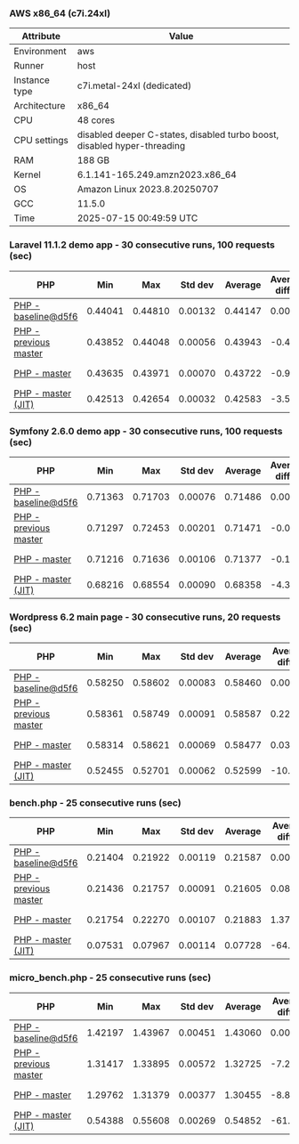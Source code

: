### AWS x86_64 (c7i.24xl)

|  Attribute    |     Value      |
|---------------|----------------|
| Environment   |aws|
| Runner        |host|
| Instance type |c7i.metal-24xl (dedicated)|
| Architecture  |x86_64
| CPU           |48 cores|
| CPU settings  |disabled deeper C-states, disabled turbo boost, disabled hyper-threading|
| RAM           |188 GB|
| Kernel        |6.1.141-165.249.amzn2023.x86_64|
| OS            |Amazon Linux 2023.8.20250707|
| GCC           |11.5.0|
| Time          |2025-07-15 00:49:59 UTC|

### Laravel 11.1.2 demo app - 30 consecutive runs, 100 requests (sec)

|     PHP     |     Min     |     Max     |    Std dev   |   Average  |  Average diff % |   Median   | Median diff % |     Memory    |
|-------------|-------------|-------------|--------------|------------|-----------------|------------|---------------|---------------|
|[PHP - baseline@d5f6](https://github.com/php/php-src/commit/d5f6e56610)|0.44041|0.44810|0.00132|0.44147|0.00%|0.44123|0.00%|42.01 MB|
|[PHP - previous master](https://github.com/php/php-src/commit/4d9fc506df)|0.43852|0.44048|0.00056|0.43943|-0.46%|0.43934|-0.43%|42.43 MB|
|[PHP - master](https://github.com/php/php-src/commit/142e378618)|0.43635|0.43971|0.00070|0.43722|-0.96%|0.43698|-0.96%|42.45 MB|
|[PHP - master (JIT)](https://github.com/php/php-src/commit/142e378618)|0.42513|0.42654|0.00032|0.42583|-3.54%|0.42582|-3.49%|51.58 MB|

### Symfony 2.6.0 demo app - 30 consecutive runs, 100 requests (sec)

|     PHP     |     Min     |     Max     |    Std dev   |   Average  |  Average diff % |   Median   | Median diff % |     Memory    |
|-------------|-------------|-------------|--------------|------------|-----------------|------------|---------------|---------------|
|[PHP - baseline@d5f6](https://github.com/php/php-src/commit/d5f6e56610)|0.71363|0.71703|0.00076|0.71486|0.00%|0.71492|0.00%|37.68 MB|
|[PHP - previous master](https://github.com/php/php-src/commit/4d9fc506df)|0.71297|0.72453|0.00201|0.71471|-0.02%|0.71417|-0.10%|38.42 MB|
|[PHP - master](https://github.com/php/php-src/commit/142e378618)|0.71216|0.71636|0.00106|0.71377|-0.15%|0.71344|-0.21%|38.46 MB|
|[PHP - master (JIT)](https://github.com/php/php-src/commit/142e378618)|0.68216|0.68554|0.00090|0.68358|-4.37%|0.68342|-4.41%|45.19 MB|

### Wordpress 6.2 main page - 30 consecutive runs, 20 requests (sec)

|     PHP     |     Min     |     Max     |    Std dev   |   Average  |  Average diff % |   Median   | Median diff % |     Memory    |
|-------------|-------------|-------------|--------------|------------|-----------------|------------|---------------|---------------|
|[PHP - baseline@d5f6](https://github.com/php/php-src/commit/d5f6e56610)|0.58250|0.58602|0.00083|0.58460|0.00%|0.58464|0.00%|43.41 MB|
|[PHP - previous master](https://github.com/php/php-src/commit/4d9fc506df)|0.58361|0.58749|0.00091|0.58587|0.22%|0.58599|0.23%|43.86 MB|
|[PHP - master](https://github.com/php/php-src/commit/142e378618)|0.58314|0.58621|0.00069|0.58477|0.03%|0.58484|0.03%|43.83 MB|
|[PHP - master (JIT)](https://github.com/php/php-src/commit/142e378618)|0.52455|0.52701|0.00062|0.52599|-10.03%|0.52602|-10.03%|62.24 MB|

### bench.php - 25 consecutive runs (sec)

|     PHP     |     Min     |     Max     |    Std dev   |   Average  |  Average diff % |   Median   | Median diff % |     Memory    |
|-------------|-------------|-------------|--------------|------------|-----------------|------------|---------------|---------------|
|[PHP - baseline@d5f6](https://github.com/php/php-src/commit/d5f6e56610)|0.21404|0.21922|0.00119|0.21587|0.00%|0.21591|0.00%|26.40 MB|
|[PHP - previous master](https://github.com/php/php-src/commit/4d9fc506df)|0.21436|0.21757|0.00091|0.21605|0.08%|0.21605|0.06%|26.76 MB|
|[PHP - master](https://github.com/php/php-src/commit/142e378618)|0.21754|0.22270|0.00107|0.21883|1.37%|0.21853|1.21%|26.76 MB|
|[PHP - master (JIT)](https://github.com/php/php-src/commit/142e378618)|0.07531|0.07967|0.00114|0.07728|-64.20%|0.07700|-64.34%|27.97 MB|

### micro_bench.php - 25 consecutive runs (sec)

|     PHP     |     Min     |     Max     |    Std dev   |   Average  |  Average diff % |   Median   | Median diff % |     Memory    |
|-------------|-------------|-------------|--------------|------------|-----------------|------------|---------------|---------------|
|[PHP - baseline@d5f6](https://github.com/php/php-src/commit/d5f6e56610)|1.42197|1.43967|0.00451|1.43060|0.00%|1.43123|0.00%|20.63 MB|
|[PHP - previous master](https://github.com/php/php-src/commit/4d9fc506df)|1.31417|1.33895|0.00572|1.32725|-7.22%|1.32816|-7.20%|21.06 MB|
|[PHP - master](https://github.com/php/php-src/commit/142e378618)|1.29762|1.31379|0.00377|1.30455|-8.81%|1.30476|-8.84%|21.05 MB|
|[PHP - master (JIT)](https://github.com/php/php-src/commit/142e378618)|0.54388|0.55608|0.00269|0.54852|-61.66%|0.54830|-61.69%|22.41 MB|

